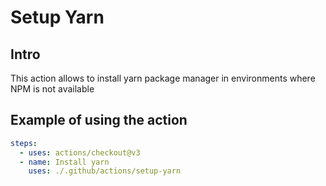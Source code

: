 # Setup Yarn

## Intro

This action allows to install yarn package manager in environments where NPM is not available

## Example of using the action

```yaml
steps:
  - uses: actions/checkout@v3
  - name: Install yarn
    uses: ./.github/actions/setup-yarn
```
